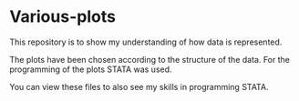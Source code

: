 # Various-plots

This repository is to show my understanding of how data is represented. 


The plots have been chosen according to the structure of the data. For the programming of the plots STATA was used. 

You can view these files to also see my skills in programming STATA.  

